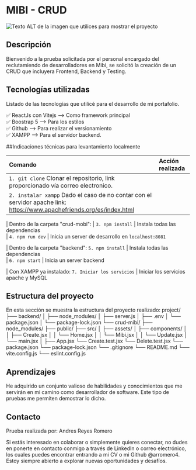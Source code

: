 # MIBI - CRUD

<!-- Coloca una imagen representativa de tu desarrollo siempre que puedas -->

![Texto ALT de la imagen que utilices para mostrar el proyecto](public/projects/project-portfolio-arromero.jpg)

## Descripción

Bienvenido a la prueba solicitada por el personal encargado del reclutamiendo de desarrolladores en Mibi, se solicitó la creación de un CRUD que incluyera Frontend, Backend y Testing.


## Tecnologías utilizadas

Listado de  las tecnologías que utilicé para el desarrollo de mi portafolio. 

✅ ReactJs con Vitejs --> Como framework principal  
✅ Boostrap 5 --> Para los estilos  
✅ Github --> Para realizar el versionamiento   
✅ XAMPP --> Para el servidor backend.

##Indicaciones técnicas para levantamiento localmente

| Comando                     | Acción realizada                                                 |
| :---------------------      | :--------------------------------------------------------------- |
| `1. git clone`                Clonar el repositorio, link proporcionado vía correo electronico. 
| `2. instalar xampp`           Dado el caso de no contar con el servidor apache link: https://www.apachefriends.org/es/index.html

| Dentro de la carpeta "crud-mobi":
|  `3. npm install`           | Instala todas las dependencias                     
| `4. npm run dev`            | Inicia un server de desarrollo en `localhost:8081`

| Dentro de la carpeta "backend":
  `5. npm install`            | Instala todas las dependencias                     
| `6. npm start`              | Inicia un server backend

| Con XAMPP ya instalado:
  `7. Iniciar los servicios`  | Iniciar los servicios apache y MySQL                 


## Estructura del proyecto

En esta sección se muestra la estructura del proyecto realizado:
project/
├── backend/
│   ├── node_modules/
│   ├── server.js
│   ├── .env
│   └── package.json
│   └── package-lock.json
└── crud-mibi/
    ├── node_modules/
    ├── public/
    ├── src/
    │   ├── assets/
    │   ├── components/
    │   │   ├── Create.jsx
    │   │   └── Home.jsx
    │   │   └── Mibi.jsx
    │   │   └── Update.jsx
    │   └── main.jsx
    │   ├── App.jsx
    └── Create.test.jsx
    └── Delete.test.jsx
    └── package.json
    └── package-lock.json
    └── .gitignore
    └── README.md
    └── vite.config.js
    └── eslint.config.js


## Aprendizajes

He adquirido un conjunto valioso de habilidades y conocimientos que me servirán en mi camino como desarrollador de software. Este tipo de pruebas me permiten demostrar lo dicho.

## Contacto
Prueba realizada por: Andres Reyes Romero

Si estás interesado en colaborar o simplemente quieres conectar, no dudes en ponerte en contacto conmigo a través de LinkedIn o correo electrónico, los cuales puedes encontrar entrando a mi CV o mi Github @arromero4. Estoy siempre abierto a explorar nuevas oportunidades y desafíos.
